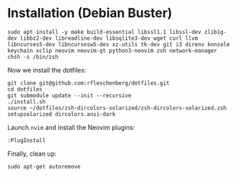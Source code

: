# Installation (Debian Buster)

```
sudo apt install -y make build-essential libssl1.1 libssl-dev zlib1g-dev libbz2-dev libreadline-dev libsqlite3-dev wget curl llvm libncurses5-dev libncursesw5-dev xz-utils tk-dev git i3 direnv konsole keychain xclip neovim neovim-qt python3-neovim zsh network-manager
chsh -s /bin/zsh
```

Now we install the dotfiles:
```
git clone git@github.com:rfleschenberg/dotfiles.git
cd dotfiles
git submodule update --init --recursive
./install.sh
source ~/dotfiles/zsh-dircolors-solarized/zsh-dircolors-solarized.zsh
setupsolarized dircolors.ansi-dark
```

Launch `nvim` and install the Neovim plugins:
```
:PlugInstall
```

Finally, clean up:
```
sudo apt-get autoremove
```
